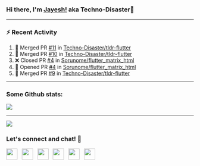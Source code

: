 ### Hi there, I'm [Jayesh!](https://technodisaster.wtf) aka Techno-Disaster👋


---

### :zap: Recent Activity

<!--START_SECTION:activity-->
1. 🎉 Merged PR [#11](https://github.com//Techno-Disaster/tldr-flutter/pull/11) in [Techno-Disaster/tldr-flutter](https://github.com//Techno-Disaster/tldr-flutter)
2. 🎉 Merged PR [#10](https://github.com//Techno-Disaster/tldr-flutter/pull/10) in [Techno-Disaster/tldr-flutter](https://github.com//Techno-Disaster/tldr-flutter)
3. ❌ Closed PR [#4](https://github.com//Sorunome/flutter_matrix_html/pull/4) in [Sorunome/flutter_matrix_html](https://github.com//Sorunome/flutter_matrix_html)
4. 💪 Opened PR [#4](https://github.com//Sorunome/flutter_matrix_html/pull/4) in [Sorunome/flutter_matrix_html](https://github.com//Sorunome/flutter_matrix_html)
5. 🎉 Merged PR [#9](https://github.com//Techno-Disaster/tldr-flutter/pull/9) in [Techno-Disaster/tldr-flutter](https://github.com//Techno-Disaster/tldr-flutter)
<!--END_SECTION:activity-->

---

### Some Github stats:

<a href="https://github.com/anuraghazra/github-readme-stats">
  <img align="center" src="https://github-readme-stats.vercel.app/api?username=Techno-Disaster&include_all_commits=false&count_private=true&show_icons=true&icon_color=f3437a&bg_color=30,f2ffe6,e6ffff" />
</a>

---

![](https://komarev.com/ghpvc/?username=Techno-Disaster)


### Let's connect and chat! :incoming_envelope:

<p>
 <a href="https://gitlab.com/Techno-Disaster"><img height="30" src="https://img.shields.io/badge/gitlab-FCA121.svg??&style=for-the-badge&logo=gitlab"></a>&nbsp;&nbsp;
<a href="https://twitter.com/techno_disaster"><img height="30" src="https://img.shields.io/badge/twitter-%231DA1F2.svg?&style=for-the-badge&logo=twitter&logoColor=white"></a>&nbsp;&nbsp;
<a href="https://www.instagram.com/techno_disaster"><img height="30" src="https://img.shields.io/badge/instagram-C13584.svg?&style=for-the-badge&logo=instagram&logoColor=white"></a>&nbsp;&nbsp;
<a href="mailto:nirvejayesh@gmail.com"><img height="30" src="https://img.shields.io/badge/gmail-c14438?&style=for-the-badge&logo=gmail&logoColor=white"></a>&nbsp;&nbsp;
<a href="https://t.me/techno_disaster"><img height="30" src="https://img.shields.io/badge/telegram-blue?&style=for-the-badge&logo=telegram&logoColor=white" /></a>&nbsp;&nbsp;
<a href="https://www.linkedin.com/in/techno-disaster/"><img height="30" src="https://img.shields.io/badge/linkedin-blue.svg?&style=for-the-badge&logo=linkedin&logoColor=white"></a>&nbsp;&nbsp;

</p>
